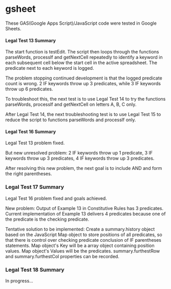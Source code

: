 # gsheet
These GAS(Google Apps Script)/JavaScript code were tested in Google Sheets.



#### Legal Test 13 Summary
The start function is testEdit.  The script then loops through the functions parseWords, processIf and getNextCell repeatedly to identify a keyword in each subsequent cell below the start cell in the active spreadsheet.  The predicate next to each keyword is logged.

The problem stopping continued development is that the logged predicate count is wrong.  2 IF keywords throw up 3 predicates, while 3 IF keywords throw up 6 predicates.

To troubleshoot this, the next test is to use Legal Test 14 to try the functions parseWords, processIf and getNextCell on letters A, B, C only.

After Legal Test 14, the next troubleshooting test is to use Legal Test 15 to reduce the script to functions parseWords and processIf only.
#### Legal Test 16 Summary
Legal Test 13 problem fixed.

But new unresolved problem: 2 IF keywords throw up 1 predicate, 3 IF keywords throw up 3 predicates, 4 IF keywords throw up 3 predicates.

After resolving this new problem, the next goal is to include AND and form the right parentheses.
### Legal Test 17 Summary
Legal Test 16 problem fixed and goals achieved.

New problem: Output of Example 13 in Constitutive Rules has 3 predicates.  Current implementation of Example 13 delivers 4 predicates because one of the predicate is the checking predicate.

Tentative solution to be implemented: Create a summary.history object based on the JavaScript Map object to store positions of all predicates, so that there is control over checking predicate conclusion of IF parentheses statements.  Map object's Key will be a array object containing position values.  Map object's Values will be the predicates.  summary.furthestRow and summary.furthestCol properties can be recorded.
### Legal Test 18 Summary
In progress...